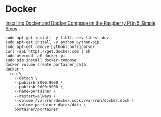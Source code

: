 # Docker

[Installing Docker and Docker Compose on the Raspberry Pi in 5 Simple Steps](https://dev.to/rohansawant/installing-docker-and-docker-compose-on-the-raspberry-pi-in-5-simple-steps-3mgl)

```
sudo apt-get install -y libffi-dev libssl-dev
sudo apt-get install -y python python-pip
sudo apt-get remove python-configparser
curl -sSL https://get.docker.com | sh
sudo usermod -aG docker pi
sudo pip install docker-compose
docker volume create portainer_data
docker \
  run \
    --detach \
    --publish 8000:8000 \
    --publish 9000:9000 \
    --name=portainer \
    --restart=always \
    --volume /var/run/docker.sock:/var/run/docker.sock \
    --volume portainer_data:/data \
    portainer/portainer
```
